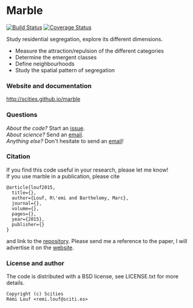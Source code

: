 # Marble

[![Build Status](https://travis-ci.org/scities/marble.svg)](https://travis-ci.org/scities/marble)
[![Coverage Status](https://coveralls.io/repos/scities/marble/badge.svg)](https://coveralls.io/r/scities/marble)

Study residential segregation, explore its different dimensions.

* Measure the attraction/repulsion of the different categories
* Determine the emergent classes
* Define neighbourhoods
* Study the spatial pattern of segregation

### Website and documentation

http://scities.github.io/marble

### Questions

*About the code?* Start an [issue](https://github.com/scities/marble/issues/new).  
*About science?* Send an [email](remi.louf@sciti.es).  
*Anything else?* Don't hesitate to send an [email](remi.louf@sciti.es)!

### Citation

If you find this code useful in your research, please let me know!  
If you use marble in a publication, please cite

```
@article{louf2015,
  title={},
  author={Louf, R\'emi and Barthelemy, Marc},
  journal={},
  volume={},
  pages={},
  year={2015},
  publisher={}
}
```

and link to the [repository](http://github.com/scities/marble). Please send me a reference to the paper, I will advertise it on the [website](http://scities.github.io/marble).

### License and author

The code is distributed with a BSD license, see LICENSE.txt for more details.

```
Copyright (c) Scities
Rémi Louf <remi.louf@sciti.es>
```
